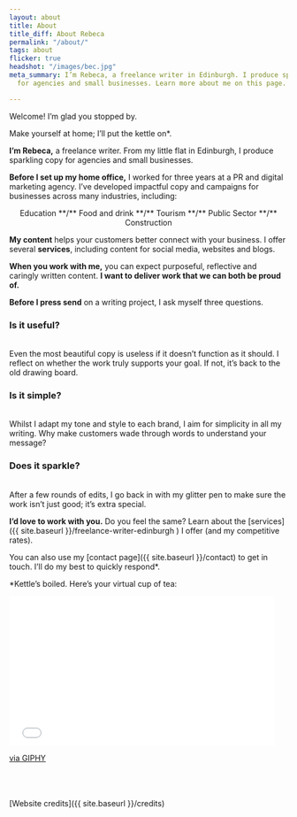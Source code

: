 ```yaml
---
layout: about
title: About
title_diff: About Rebeca
permalink: "/about/"
tags: about
flicker: true
headshot: "/images/bec.jpg"
meta_summary: I’m Rebeca, a freelance writer in Edinburgh. I produce sparkling copy
  for agencies and small businesses. Learn more about me on this page.

---
```

Welcome! I’m glad you stopped by.

Make yourself at home; I’ll put the kettle on*.

**I’m Rebeca,** a freelance writer. From my little flat in Edinburgh, I produce sparkling copy for agencies and small businesses.

**Before I set up my home office,** I worked for three years at a PR and digital marketing agency. I’ve developed impactful copy and campaigns for businesses across many industries, including:

<center>Education **/** Food and drink **/** Tourism **/** Public Sector **/** Construction</center>

**My content** helps your customers better connect with your business. I offer several **services**, including content for social media, websites and blogs.

**When you work with me,** you can expect purposeful, reflective and caringly written content. **I want to deliver work that we can both be proud of.**

**Before I press send** on a writing project, I ask myself three questions.

### Is it useful?   
<br>Even the most beautiful copy is useless if it doesn’t function as it should. I reflect on whether the work truly supports your goal. If not, it’s back to the old drawing board.

### **Is it simple?**   
<br> Whilst I adapt my tone and style to each brand, I aim for simplicity in all my writing. Why make customers wade through words to understand your message?

### **Does it sparkle?**   
<br> After a few rounds of edits, I go back in with my glitter pen to make sure the work isn’t just good; it’s extra special. 

**I’d love to work with you.** Do you feel the same? Learn about the [services]({{ site.baseurl }}/freelance-writer-edinburgh ) I offer (and my competitive rates).

You can also use my [contact page]({{ site.baseurl }}/contact) to get in touch. I’ll do my best to quickly respond<span class = "asterisks">*</span>.

<span class = "asterisksnote"><span class = "asterisks">*</span>Kettle’s boiled. Here’s your virtual cup of tea:</span>

<iframe src="[https://giphy.com/embed/rR22E1Lkea2Yw](https://giphy.com/embed/rR22E1Lkea2Yw "https://giphy.com/embed/rR22E1Lkea2Yw")" width="480" height="270" frameBorder="0" class="giphy-embed" allowFullScreen></iframe><p><a href="[https://giphy.com/gifs/drink-tea-rR22E1Lkea2Yw](https://giphy.com/gifs/drink-tea-rR22E1Lkea2Yw "https://giphy.com/gifs/drink-tea-rR22E1Lkea2Yw")">via GIPHY</a></p>

<br><br><br>
[Website credits]({{ site.baseurl }}/credits)